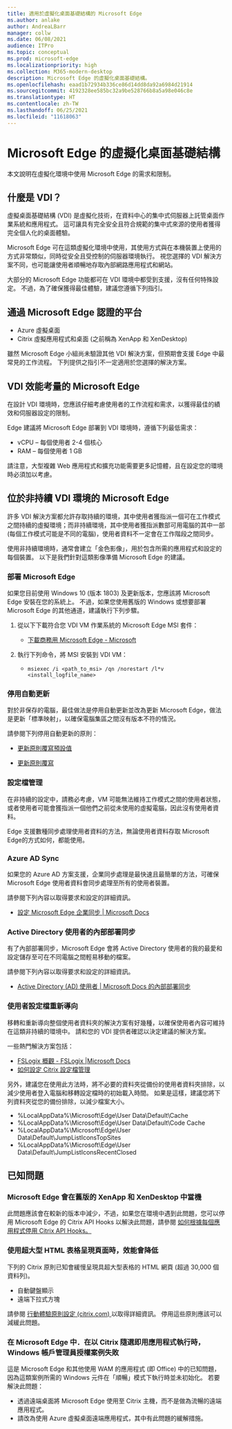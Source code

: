 ```yaml
---
title: 適用於虛擬化桌面基礎結構的 Microsoft Edge
ms.author: anlake
author: AndreaLBarr
manager: collw
ms.date: 06/08/2021
audience: ITPro
ms.topic: conceptual
ms.prod: microsoft-edge
ms.localizationpriority: high
ms.collection: M365-modern-desktop
description: Microsoft Edge 的虛擬化桌面基礎結構。
ms.openlocfilehash: eaad1b72934b336ce86d14dd8da92a6984d21914
ms.sourcegitcommit: 4192328ee585bc32a9be528766b8a5a98e046c8e
ms.translationtype: HT
ms.contentlocale: zh-TW
ms.lasthandoff: 06/25/2021
ms.locfileid: "11618063"
---
```

# <a name="microsoft-edge-for-virtualized-desktop-infrastructure"></a>Microsoft Edge 的虛擬化桌面基礎結構

本文說明在虛擬化環境中使用 Microsoft Edge 的需求和限制。

## <a name="what-is-vdi"></a>什麼是 VDI？

虛擬桌面基礎結構 (VDI) 是虛擬化技術，在資料中心的集中式伺服器上託管桌面作業系統和應用程式。 這可讓具有完全安全且符合規範的集中式來源的使用者獲得完全個人化的桌面體驗。

Microsoft Edge 可在這類虛擬化環境中使用，其使用方式與在本機裝置上使用的方式非常類似，同時從安全且受控制的伺服器環境執行。 視您選擇的 VDI 解決方案不同，也可能讓使用者順暢地存取內部網路應用程式和網站。

大部分的 Microsoft Edge 功能都可在 VDI 環境中都受到支援，沒有任何特殊設定。 不過，為了確保獲得最佳體驗，建議您遵循下列指引。

## <a name="platforms-certified-for-edge"></a>通過 Microsoft Edge 認證的平台

- Azure 虛擬桌面
- Citrix 虛擬應用程式和桌面 (之前稱為 XenApp 和 XenDesktop)

雖然 Microsoft Edge 小組尚未驗證其他 VDI 解決方案，但預期會支援 Edge 中最常見的工作流程。 下列提供之指引不一定適用於您選擇的解決方案。

## <a name="edge-on-vdi-performance-considerations"></a>VDI 效能考量的 Microsoft Edge

在設計 VDI 環境時，您應該仔細考慮使用者的工作流程和需求，以獲得最佳的績效和伺服器設定的限制。

Edge 建議將 Microsoft Edge 部署到 VDI 環境時，遵循下列最低需求：

- vCPU – 每個使用者 2-4 個核心
- RAM – 每個使用者 1 GB

請注意，大型複雜 Web 應用程式和擴充功能需要更多記憶體，且在設定您的環境時必須加以考慮。

## <a name="edge-on-non-persisted-vdi-environments"></a>位於非持續 VDI 環境的 Microsoft Edge

許多 VDI 解決方案都允許存取持續的環境，其中使用者獲指派一個可在工作模式之間持續的虛擬環境；而非持續環境，其中使用者獲指派數部可用電腦的其中一部 (每個工作模式可能是不同的電腦)，使用者資料不一定會在工作階段之間同步。

使用非持續環境時，通常會建立「金色影像」，用於包含所需的應用程式和設定的每個裝置。 以下是我們針對這類影像準備 Microsoft Edge 的建議。

### <a name="deploy-edge"></a>部署 Microsoft Edge

如果您目前使用 Windows 10 (版本 1803) 及更新版本，您應該將 Microsoft Edge 安裝在您的系統上。 不過，如果您使用舊版的 Windows 或想要部署 Microsoft Edge 的其他通道，建議執行下列步驟。

1. 從以下下載符合您 VDI VM 作業系統的 Microsoft Edge MSI 套件：

    - [下載商務用 Microsoft Edge - Microsoft](https://www.microsoft.com/edge/business/download)

2. 執行下列命令，將 MSI 安裝到 VDI VM：

    - `msiexec /i <path_to_msi> /qn /norestart /l*v <install_logfile_name>`

### <a name="disable-automatic-updates"></a>停用自動更新

對於非保存的電腦，最佳做法是停用自動更新並改為更新 Microsoft Edge，做法是更新「標準映射」，以確保電腦集區之間沒有版本不符的情況。

請參閱下列停用自動更新的原則：

- [更新原則覆寫預設值](/deployedge/microsoft-edge-update-policies#updatedefault)

- [更新原則覆寫](/deployedge/microsoft-edge-update-policies#update)

### <a name="profile-management"></a>設定檔管理

在非持續的設定中，請務必考慮，VM 可能無法維持工作模式之間的使用者狀態，或者使用者可能會獲指派一個他們之前從未使用的虛擬電腦，因此沒有使用者資料。

Edge 支援數種同步處理使用者資料的方法，無論使用者資料存取 Microsoft Edge的方式如何，都能使用。

### <a name="azure-ad-sync"></a>Azure AD Sync

如果您的 Azure AD 方案支援，企業同步處理是最快速且最簡單的方法，可確保 Microsoft Edge 使用者資料會同步處理至所有的使用者裝置。  

請參閱下列內容以取得要求和設定的詳細資訊。  

- [設定 Microsoft Edge 企業同步 | Microsoft Docs](/deployedge/microsoft-edge-enterprise-sync)

### <a name="on-premise-sync-for-active-directory-users"></a>Active Directory 使用者的內部部署同步

有了內部部署同步，Microsoft Edge 會將 Active Directory 使用者的我的最愛和設定儲存至可在不同電腦之間輕易移動的檔案。  

請參閱下列內容以取得要求和設定的詳細資訊。  

- [Active Directory (AD) 使用者 | Microsoft Docs 的內部部署同步](/deployedge/microsoft-edge-on-premises-sync)

### <a name="user-profile-redirection"></a>使用者設定檔重新導向  

移轉和重新導向整個使用者資料夾的解決方案有好幾種，以確保使用者內容可維持在這類非持續的環境中。 請和您的 VDI 提供者確認以決定建議的解決方案。

一些熱門解決方案包括：

- [FSLogix 概觀 - FSLogix |Microsoft Docs](/fslogix/overview)
- [如何設定 Citrix 設定檔管理](https://support.citrix.com/article/CTX222893)

另外，建議您在使用此方法時，將不必要的資料夾從備份的使用者資料夾排除，以減少使用者登入電腦和移轉設定檔時的初始載入時間。 如果是這樣，建議您將下列資料夾從您的備份排除，以減少檔案大小。

- %LocalAppData%\Microsoft\Edge\User Data\Default\Cache
- %LocalAppData%\Microsoft\Edge\User Data\Default\Code Cache
- %LocalAppData%\Microsoft\Edge\User Data\Default\JumpListIconsTopSites
- %LocalAppData%\Microsoft\Edge\User Data\Default\JumpListIconsRecentClosed

## <a name="known-issues"></a>已知問題

### <a name="microsoft-edge-crashes-in-older-versions-of-xenapp-and-xendesktop"></a>Microsoft Edge 會在舊版的 XenApp 和 XenDesktop 中當機

此問題應該會在較新的版本中減少，不過，如果您在環境中遇到此問題，您可以停用 Microsoft Edge 的 Citrix API Hooks 以解決此問題，請參閱 [如何根據每個應用程式停用 Citrix API Hooks。](https://support.citrix.com/article/CTX107825)

### <a name="degraded-performance-when-rendering-pages-with-exceptionally-large-html-tables"></a>使用超大型 HTML 表格呈現頁面時，效能會降低

下列的 Citrix 原則已知會緩慢呈現具超大型表格的 HTML 網頁 (超過 30,000 個資料列)。

- 自動鍵盤顯示
- 遠端下拉式方塊

請參閱 [行動體驗原則設定 (citrix.com) ](https://docs.citrix.com/citrix-virtual-apps-desktops/policies/reference/ica-policy-settings/mobile-experience-policy-settings.html) 以取得詳細資訊。 停用這些原則應該可以減緩此問題。

### <a name="windows-account-manager-authorization-scenarios-ie--azure-sync-fail-in-edge-when-run-as-a-citrix-seamless-application"></a>在 Microsoft Edge 中．在以 Citrix 隨選即用應用程式執行時，Windows 帳戶管理員授權案例失敗

這是 Microsoft Edge 和其他使用 WAM 的應用程式 (即 Office) 中的已知問題，因為這類案例所需的 Windows 元件在「順暢」模式下執行時並未初始化。 若要解決此問題：

- 透過遠端桌面將 Microsoft Edge 使用至 Citrix 主機，而不是做為流暢的遠端應用程式。
- 請改為使用 Azure 虛擬桌面遠端應用程式，其中有此問題的緩解措施。
